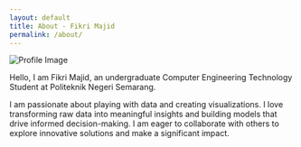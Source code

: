 ```yaml
---
layout: default
title: About - Fikri Majid
permalink: /about/
---
```


<div class="about-me">
    <div class="profile-image">
        <img src="{{ '/images/profpic.jpg' | relative_url }}" alt="Profile Image">
    </div>
    <div class="description">
        <p>Hello, I am Fikri Majid, an undergraduate Computer Engineering Technology Student at Politeknik Negeri Semarang.</p>
        <p>I am passionate about playing with data and creating visualizations. I love transforming raw data into meaningful insights and building models that drive informed decision-making. I am eager to collaborate with others to explore innovative solutions and make a significant impact.</p>